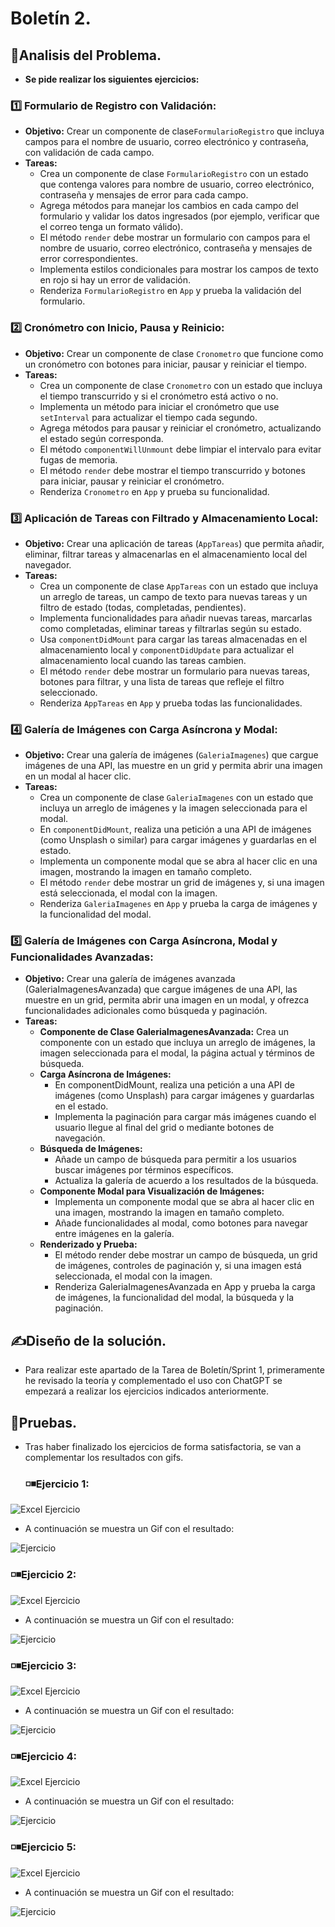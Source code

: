 # Boletín 2.
## 🔎Analisis del Problema.
- **Se pide realizar los siguientes ejercicios:**
 ###  1️⃣ Formulario de Registro con Validación:
- **Objetivo:** Crear un componente de clase`FormularioRegistro` que incluya campos para el nombre de usuario, correo electrónico y contraseña, con validación de cada campo. 
- **Tareas:**
  - Crea un componente de clase `FormularioRegistro` con un estado que contenga valores para nombre de usuario, correo electrónico, contraseña y mensajes de error para cada campo.
  - Agrega métodos para manejar los cambios en cada campo del formulario y validar los datos ingresados (por ejemplo, verificar que el correo tenga un formato válido).
  - El método `render` debe mostrar un formulario con campos para el nombre de usuario, correo electrónico, contraseña y mensajes de error correspondientes.
  - Implementa estilos condicionales para mostrar los campos de texto en rojo si hay un error de validación.
  - Renderiza `FormularioRegistro` en `App` y prueba la validación del formulario.

 ###  2️⃣ Cronómetro con Inicio, Pausa y Reinicio:
- **Objetivo:** Crear un componente de clase `Cronometro` que funcione como un cronómetro con botones para iniciar, pausar y reiniciar el tiempo.
- **Tareas:**
  - Crea un componente de clase `Cronometro` con un estado que incluya el tiempo transcurrido y si el cronómetro está activo o no.
  - Implementa un método para iniciar el cronómetro que use `setInterval` para actualizar el tiempo cada segundo.
  - Agrega métodos para pausar y reiniciar el cronómetro, actualizando el estado según corresponda.
  - El método `componentWillUnmount` debe limpiar el intervalo para evitar fugas de memoria.
  - El método `render` debe mostrar el tiempo transcurrido y botones para iniciar, pausar y reiniciar el cronómetro.
  - Renderiza `Cronometro` en `App` y prueba su funcionalidad.

 ### 3️⃣ Aplicación de Tareas con Filtrado y Almacenamiento Local:
- **Objetivo:** Crear una aplicación de tareas (`AppTareas`) que permita añadir, eliminar, filtrar tareas y almacenarlas en el almacenamiento local del navegador.
- **Tareas:**
  - Crea un componente de clase `AppTareas` con un estado que incluya un arreglo de tareas, un campo de texto para nuevas tareas y un filtro de estado (todas, completadas, pendientes).
  - Implementa funcionalidades para añadir nuevas tareas, marcarlas como completadas, eliminar tareas y filtrarlas según su estado.
  - Usa `componentDidMount` para cargar las tareas almacenadas en el almacenamiento local y `componentDidUpdate` para actualizar el almacenamiento local cuando las tareas cambien.
  - El método `render` debe mostrar un formulario para nuevas tareas, botones para filtrar, y una lista de tareas que refleje el filtro seleccionado.
  - Renderiza `AppTareas` en `App` y prueba todas las funcionalidades.


 ###  4️⃣ Galería de Imágenes con Carga Asíncrona y Modal:
- **Objetivo:** Crear una galería de imágenes (`GaleriaImagenes`) que cargue imágenes de una API, las muestre en un grid y permita abrir una imagen en un modal al hacer clic.
- **Tareas:**
  - Crea un componente de clase `GaleriaImagenes` con un estado que incluya un arreglo de imágenes y la imagen seleccionada para el modal.
  - En `componentDidMount`, realiza una petición a una API de imágenes (como Unsplash o similar) para cargar imágenes y guardarlas en el estado.
  - Implementa un componente modal que se abra al hacer clic en una imagen, mostrando la imagen en tamaño completo.
  - El método `render` debe mostrar un grid de imágenes y, si una imagen está seleccionada, el modal con la imagen.
  - Renderiza `GaleriaImagenes` en `App` y prueba la carga de imágenes y la funcionalidad del modal.


 ###  5️⃣ Galería de Imágenes con Carga Asíncrona, Modal y Funcionalidades Avanzadas:
- **Objetivo:** Crear una galería de imágenes avanzada (GaleriaImagenesAvanzada) que cargue imágenes de una API, las muestre en un grid, permita abrir una imagen en un modal, y ofrezca funcionalidades adicionales como búsqueda y paginación.
- **Tareas:**
  - **Componente de Clase GaleriaImagenesAvanzada:** Crea un componente con un estado que incluya un arreglo de imágenes, la imagen seleccionada para el modal, la página actual y términos de búsqueda.
  - **Carga Asíncrona de Imágenes:**
    - En componentDidMount, realiza una petición a una API de imágenes (como Unsplash) para cargar imágenes y guardarlas en el estado.
    - Implementa la paginación para cargar más imágenes cuando el usuario llegue al final del grid o mediante botones de navegación.
  - **Búsqueda de Imágenes:**
    - Añade un campo de búsqueda para permitir a los usuarios buscar imágenes por términos específicos.
    - Actualiza la galería de acuerdo a los resultados de la búsqueda.
  - **Componente Modal para Visualización de Imágenes:**
    - Implementa un componente modal que se abra al hacer clic en una imagen, mostrando la imagen en tamaño completo.
    - Añade funcionalidades al modal, como botones para navegar entre imágenes en la galería.
  - **Renderizado y Prueba:**
    - El método render debe mostrar un campo de búsqueda, un grid de imágenes, controles de paginación y, si una imagen está seleccionada, el modal con la imagen.
    - Renderiza GaleriaImagenesAvanzada en App y prueba la carga de imágenes, la funcionalidad del modal, la búsqueda y la paginación.

## ✍Diseño de la solución.
- Para realizar este apartado de la Tarea de Boletín/Sprint 1, primeramente he revisado la teoría y complementado el uso con ChatGPT se empezará a realizar los ejercicios indicados anteriormente.
## 🧾Pruebas.
- Tras haber finalizado los ejercicios de forma satisfactoria, se van a complementar los resultados con gifs.
  ### ◽◾Ejercicio 1:
![Excel Ejercicio](https://github.com/JoseAntonioSegura/Imagenes/blob/b1a9a48670ed5666aa017618e951f9bd1874aa1f/T2-Sprint2-1.png)
  -  A continuación se muestra un Gif con el resultado:

![Ejercicio](https://github.com/JoseAntonioSegura/Imagenes/blob/b1a9a48670ed5666aa017618e951f9bd1874aa1f/Videos/T2-Sprint2-1.gif)
  ### ◽◾Ejercicio 2:
![Excel Ejercicio]()
  -  A continuación se muestra un Gif con el resultado:

![Ejercicio]()

  ### ◽◾Ejercicio 3:
![Excel Ejercicio](https://github.com/JoseAntonioSegura/Imagenes/blob/b1a9a48670ed5666aa017618e951f9bd1874aa1f/T2-Sprint2-3.png)
  -  A continuación se muestra un Gif con el resultado:

![Ejercicio](https://github.com/JoseAntonioSegura/Imagenes/blob/b1a9a48670ed5666aa017618e951f9bd1874aa1f/Videos/T2-Sprint2-3.gif)

  ### ◽◾Ejercicio 4:
![Excel Ejercicio](https://github.com/JoseAntonioSegura/Imagenes/blob/b1a9a48670ed5666aa017618e951f9bd1874aa1f/T2-Sprint2-4.png)
  -  A continuación se muestra un Gif con el resultado:

![Ejercicio](https://github.com/JoseAntonioSegura/Imagenes/blob/b1a9a48670ed5666aa017618e951f9bd1874aa1f/Videos/T2-Sprint2-4.gif)

  ### ◽◾Ejercicio 5:
![Excel Ejercicio](https://github.com/JoseAntonioSegura/Imagenes/blob/b1a9a48670ed5666aa017618e951f9bd1874aa1f/T2-Sprint2-5.png)
  -  A continuación se muestra un Gif con el resultado:

![Ejercicio](https://github.com/JoseAntonioSegura/Imagenes/blob/b1a9a48670ed5666aa017618e951f9bd1874aa1f/Videos/T2-Sprint2-5.gif)
